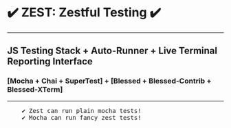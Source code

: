 # ✔️ ZEST: Zestful Testing ✔️

---

## JS Testing Stack + Auto-Runner + Live Terminal Reporting Interface

### [Mocha + Chai + SuperTest] + [Blessed + Blessed-Contrib + Blessed-XTerm]

---

<pre>
    ✔️ Zest can run plain mocha tests!
    ✔️ Mocha can run fancy zest tests!
</pre>
